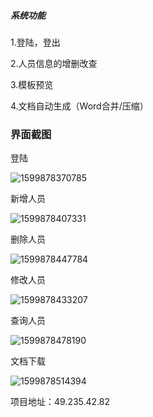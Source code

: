 ##### 系统功能

1.登陆，登出

2.人员信息的增删改查

3.模板预览

4.文档自动生成（Word合并/压缩）

### 界面截图

登陆

![1599878370785](C:\Users\ck\AppData\Roaming\Typora\typora-user-images\1599878370785.png)

新增人员

![1599878407331](C:\Users\ck\AppData\Roaming\Typora\typora-user-images\1599878407331.png)

删除人员

![1599878447784](C:\Users\ck\AppData\Roaming\Typora\typora-user-images\1599878447784.png)

修改人员

![1599878433207](C:\Users\ck\AppData\Roaming\Typora\typora-user-images\1599878433207.png)

查询人员

![1599878478190](C:\Users\ck\AppData\Roaming\Typora\typora-user-images\1599878478190.png)

文档下载

![1599878514394](C:\Users\ck\AppData\Roaming\Typora\typora-user-images\1599878514394.png)

项目地址：49.235.42.82